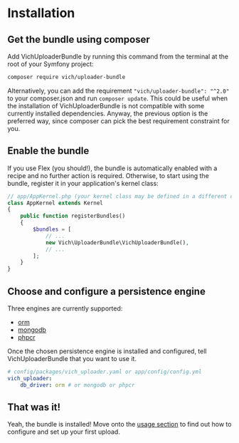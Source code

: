 # Installation

## Get the bundle using composer

Add VichUploaderBundle by running this command from the terminal at the root of
your Symfony project:

```bash
composer require vich/uploader-bundle
```

Alternatively, you can add the requirement `"vich/uploader-bundle": "^2.0"` to your composer.json and run
`composer update`. This could be useful when the installation of VichUploaderBundle is not compatible with some
currently installed dependencies. Anyway, the previous option is the preferred way, since composer can pick the
best requirement constraint for you.

## Enable the bundle

If you use Flex (you should!), the bundle is automatically enabled with a recipe and no further action is required.
Otherwise, to start using the bundle, register it in your application's kernel class:

```php
// app/AppKernel.php (your kernel class may be defined in a different class/path)
class AppKernel extends Kernel
{
    public function registerBundles()
    {
        $bundles = [
            // ...
            new Vich\UploaderBundle\VichUploaderBundle(),
            // ...
        ];
    }
}
```

## Choose and configure a persistence engine

Three engines are currently supported:

* [orm](https://www.doctrine-project.org/projects/doctrine-orm/en/2.6/index.html)
* [mongodb](https://www.doctrine-project.org/projects/doctrine-mongodb-odm/en/1.2/index.html)
* [phpcr](https://www.doctrine-project.org/projects/doctrine-phpcr-odm/en/latest/index.html)

Once the chosen persistence engine is installed and configured, tell
VichUploaderBundle that you want to use it.

```yaml
# config/packages/vich_uploader.yaml or app/config/config.yml
vich_uploader:
    db_driver: orm # or mongodb or phpcr
```

## That was it!

Yeah, the bundle is installed! Move onto the [usage section](usage.md) to find out how
to configure and set up your first upload.
